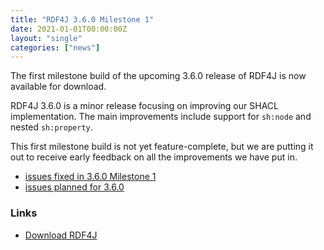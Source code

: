 ```yaml
---
title: "RDF4J 3.6.0 Milestone 1"
date: 2021-01-01T00:00:00Z
layout: "single"
categories: ["news"]
---
```

The first milestone build of the upcoming 3.6.0 release of RDF4J is now available for download.

RDF4J 3.6.0 is a minor release focusing on improving our SHACL implementation. The main improvements include support for `sh:node` and nested `sh:property`.

This first milestone build is not yet feature-complete, but we are putting it out to receive early feedback on all the improvements we have put in.

<!--more-->

 - [issues fixed in 3.6.0 Milestone 1](https://github.com/eclipse/rdf4j/issues?q=is%3Aissue+label%3AM1+is%3Aclosed+milestone%3A3.6.0)
 - [issues planned for 3.6.0](https://github.com/eclipse/rdf4j/milestone/63)

### Links

- [Download RDF4J](/download/)
